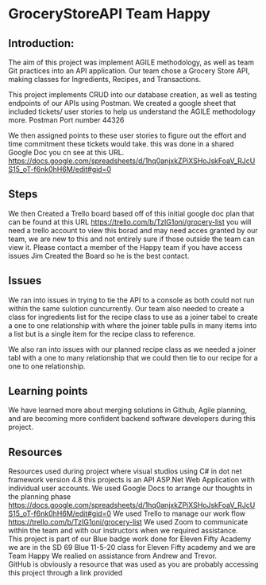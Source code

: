 # GroceryStoreAPI Team Happy

## Introduction:
The aim of this project was implement AGILE methodology, as well as team Git practices into an API application. Our team chose a Grocery Store API, making classes for Ingredients, Recipes, and Transactions. 

This project implements CRUD into our database creation, as well as testing endpoints of our APIs using Postman. We created a google sheet that included tickets/ user stories to help us understand the AGILE methodology more. Postman Port number 44326

We then assigned points to these user stories to figure out the effort and time commitment these tickets would take. this was done in a shared Google Doc you cn see at this URL. https://docs.google.com/spreadsheets/d/1hq0anjxkZPiXSHoJskFoaV_RJcUS15_oT-f6nk0hH6M/edit#gid=0

## Steps
We then Created a Trello board based off of this initial google doc plan that can be found at this URL https://trello.com/b/TzIG1oni/grocery-list you will need a trello account to view this borad and may need acces granted by our team, we are new to this and not entirely sure if those outside the team can view it. Please contact a member of the Happy team if you have access issues Jim Created the Board so he is the best contact.

## Issues
We ran into issues in trying to tie the API to a console as both could not run within the same sulotion cuncurrently.
Our team also needed to create a class for ingredients list for the recipe class to use as a joiner tabel to create a one to one relationship with where the joiner table pulls in many items into a list but is a single item for the recipe class to reference.

We also ran into issues with our planned recipe class as we needed a joiner tabl with a one to many relationship that we could then tie to our recipe for a one to one relationship.

## Learning points
We have learned more about merging solutions in Github, Agile planning, and are becoming more confident backend software developers during this project.


## Resources
Resources used during project where visual studios using C# in dot net framework version 4.8 this projects is an API ASP.Net Web Application with individual user accounts.
We used Google Docs to arrange our thoughts in the planning phase https://docs.google.com/spreadsheets/d/1hq0anjxkZPiXSHoJskFoaV_RJcUS15_oT-f6nk0hH6M/edit#gid=0
We used Trello to manage our work flow  https://trello.com/b/TzIG1oni/grocery-list 
We used Zoom to communicate within the team and with our instructors when we required assistance.\
This project is part of our Blue badge work done for Eleven Fifty Academy we are in the SD 69 Blue 11-5-20 class for Eleven Fifty academy and we are Team Happy
We realied on assistance from Andrew and Trevor.\
GitHub is obviously a resource that was used as you are probably accessing this project through a link provided





